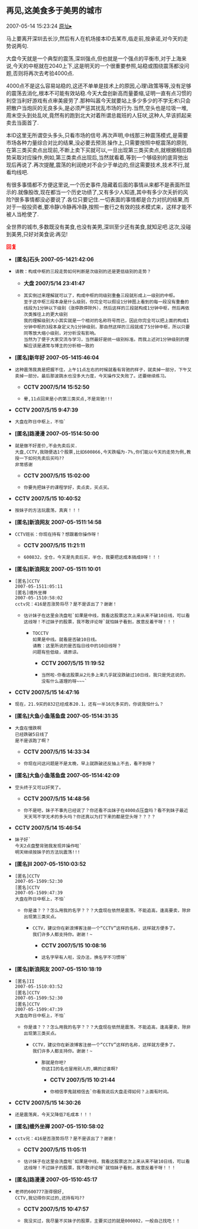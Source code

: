 ## 再见,这美食多于美男的城市
2007-05-14 15:23:24
[原址▸](http://www.fxgan.com/chan_time/2007_01_06/490.htm)



 马上要离开深圳去长沙,然后有人在机场接本ID去某市,临走前,按承诺,对今天的走势说两句.


 


 大盘今天就是一个典型的震荡,深圳强点,但也就是一个强点的平衡市,对于上海来说,今天的中枢就在2040上下,这是明天的一个很重要参照,站稳或围绕震荡都没问题,否则将再次去考验4000点.


 


 4000点不是这么容易站稳的,这还不单单是技术上的原因,心理\政策等等,没有足够的震荡去消化,根本不可能有效站稳.今天大盘创新高而量萎缩,证明一直有点习惯的利空当利好游戏有点审美疲劳了.那种叫嚣今天就要站上多少多少的不学无术\只会把散户当炮灰的无良多头,是必须严惩其扰乱市场的行为.当然,空头也是垃圾一堆,周末空头到处乱吠,竟然有的跑到北大对着所谓总裁班的人狂吠,这种人,早该抓起来卖去当面首了.


 


 本ID这里无所谓空头多头,只看市场的信号.再次声明,中线那三种震荡模式,是需要市场各种力量综合对比的结果,没必要去预测.操作上,只需要按照中枢震荡的原则,在第三类买卖点出现前,不断上卖下买就可以,一旦出现第三类买卖点,就根据相应趋势采取对应操作,例如,第三类卖点出现后,当然就看着,等到一个够级别的底背弛出现后再说了.再次提醒,震荡的利润绝对不会少于单边的,但这需要技术,技术不行,就看均线吧.


 


 有很多事情都不方便这里说,一个历史事件,隐藏着后面的事情从来都不是表面所显示的.就像股改,现在都当一个历史功绩了,又有多少人知道,其中有多少次夭折的风险?很多事情都没必要说了.各位只要记住.一切表面的事情都是合力对抗的结果,而对于一般投资者,要冷静\冷静再冷静,按照一套行之有效的技术模式来，这样才能不被人当枪使了.


 


 全世界的城市,多数既没有美食,也没有美男,深圳至少还有美食,就知足吧.这次,没碰到美男,只好对美食说:再见!





<font color='red'>**回复**</font>


- **[匿名]石头 2007-05-1421:42:06**
- ```
  请教：构成中枢的三段走势如何判断是次级别的还是更低级别的走势？
  ```
   - **大盘 2007/5/14 23:41:47**
   - ```
     其实倒过来理解就可以了，构成中枢的同级别重叠三段就形成上一级别的中枢。
     至于这中枢三段本身是什么级别，你完全可以假设1分钟图上看到的每一段没有重叠的线段为1分钟以下级别（涨停跌停除外），然后这样的三段就构成1分钟中枢，然后再依次类推往上的更大级别
     我的理解级别大小其实就是一个相对的名称符号而已，因此你完全可以把上面的构成1分钟中枢的3段本身定义为1分钟级别，那自然这样的三段就成了5分钟中枢，所以只要同等放大缩小级别，对分析没有影响。
     当然为了便于大家交流与学习，当然最好是统一级别标准。而我上述对1分钟级别的理解应该是通常与博主的分析相一致的
     ```
- **[匿名]新年好 2007-05-1415:46:04**
- ```
  这种震荡我真是把握不住，上午11点左右的时候就看有背驰的样子，就卖掉一部分，下午又卖掉一部分。最后那波跳水也没多大力度，今天操作又失败了。还要继续练习。
  ```
   - **CCTV 2007/5/14 15:52:50**
   - ```
     晕,11点回来是小的第三类买点,不是背驰!!!
     ```
- **CCTV 2007/5/15 9:47:39**
- ```
  大盘在昨日中枢上，不怕`
  ```
- **[匿名]路漫漫 2007-05-1514:50:00**
- ```
  就是做不好差价,不会先卖后买.
  大盘,CCTV,我随便选1个股票,比如600866,今天跌幅为-7%,你们能以今天的走势为例,教授一下如何先卖后买吗??
  非常感谢
  ```
   - **CCTV 2007/5/15 15:02:00**
   - ```
     你要先把妹子的课程学好，卖点卖，买点买。
     ```
- **CCTV 2007/5/15 10:40:52**
- ```
  按妹子的方法玩震荡，真爽！！！
  ```
- **[匿名]新浪网友 2007-05-1511:14:58**
- ```
  CCTV班长：你现在持有？想跟着你操作呀！
  ```
   - **CCTV 2007/5/15 11:21:11**
   - ```
     600832，全仓，今天是先卖后买，半仓，我要把这成本搞成0呀！！！
     ```
- **[匿名]新浪网友 2007-05-1511:10:01**
- ```
  [匿名]CCTV
  2007-05-1511:05:11
  [匿名]缠外坐禅
  2007-05-1510:58:02
  cctv兄：416是否涨势将尽？是不是该出了？谢谢！
  ```
   - ```
     估计妹子在这里会洗盘啦`如果是中线，我看这股票这次上来从来不破10日线，可以看这线呀！不过妹子的股票，我不敢评论呀`就怕妹子看到，故意反着干呀！！！
     ```
      - ```
        TOCCTV
        如果是中线。就看是否破10日线。
        请教：这里所说的是否指日线中的10日线呀？
        问题有些低级，请原谅。
        ```
         - **CCTV 2007/5/15 11:19:52**
         - ```
           当然啦-你看这股票从2元多上来几乎就没跌破过10日线，我只是凭这说的，没有什么道理的呀~~~`
           ```
- **CCTV 2007/5/15 14:47:16**
- ```
  现在，21.9买的832已经成本20.1，还有一半16元多买的，你说我怕什么？
  ```
- **[匿名]大鱼小鱼落鱼盘 2007-05-1514:31:35**
- ```
  大盘在慢跌啊
  已经跌破5日线了
  是不是该跑了啊？
  ```
   - **CCTV 2007/5/15 14:33:34**
   - ```
     你现在问这问题是不是太晚，早上就跌破还反抽上不去，看不到呀？
     ```
- **[匿名]大鱼小鱼落鱼盘 2007-05-1514:42:09**
- ```
  空头终于又可以奸笑了。
  ```
   - **CCTV 2007/5/15 14:48:56**
   - ```
     你不是吧，妹子不事先已经说了？你还看不出妹子在4000点压盘吗？看不到妹子最近天天骂不学无术的多头吗？你还真以为打下来的都是空头呀？？？？
     ```
- **CCTV 2007/5/14 15:46:54**
- ```
  妹子好`
  今天2点盘整背驰我发现并操作啦`
  明天继续按妹子的方法玩震荡!!!
  ```
- **[匿名]II 2007-05-1510:03:52**
- ```
  [匿名]CCTV
  2007-05-1509:52:30
  [匿名]CCTV
  2007-05-1509:47:39
  大盘在昨日中枢上，不怕`
  ```
   - ```
     你是谁？？？怎么用我的名字？？？大盘现在依然是震荡，不能追高，逢高要卖，除非出现第三类买点。
     ```
      - ```
        CCTV，建议你在新浪博客注册一个“CCTV”这样的名称，这样就方便多了。
        我们许多人都支持你。谢谢！~
        ```
         - **CCTV 2007/5/15 10:08:16**
         - ```
           这名字早有人啦，没办法，换名字不习惯呀`
           ```
- **[匿名]新浪网友 2007-05-1510:18:19**
- ```
  [匿名]II
  2007-05-1510:03:52
  [匿名]CCTV
  2007-05-1509:52:30
  [匿名]CCTV
  2007-05-1509:47:39
  大盘在昨日中枢上，不怕`
  ```
   - ```
     你是谁？？？怎么用我的名字？？？大盘现在依然是震荡，不能追高，逢高要卖，除非出现第三类买点。
     ```
      - ```
        CCTV，建议你在新浪博客注册一个“CCTV”这样的名称，这样就方便多了。
        我们许多人都支持你。谢谢！~
        ```
         - ```
           那就是你吧?
           你这II的名也冒用别人的,瞒的过谁啊?
           ```
            - **CCTV 2007/5/15 10:21:44**
            - ```
              你相信李鬼就相信去`你看我说后大盘走得如何？上面有时间。
              ```
- **CCTV 2007/5/15 14:30:26**
- ```
  还是震荡爽，今天又降低7毛成本！！！
  ```
- **[匿名]缠外坐禅 2007-05-1510:58:02**
- ```
  cctv兄：416是否涨势将尽？是不是该出了？谢谢！
  ```
   - **CCTV 2007/5/15 11:05:11**
   - ```
     估计妹子在这里会洗盘啦`如果是中线，我看这股票这次上来从来不破10日线，可以看这线呀！不过妹子的股票，我不敢评论呀`就怕妹子看到，故意反着干呀！！！
     ```
- **[匿名]路漫漫 2007-05-1510:45:17**
- ```
  老师的600777涨得很好,
  CCTV,我记得你买过的,还持有吗??
  ```
   - **CCTV 2007/5/15 10:47:57**
   - ```
     我没买过，我尽量不买妹子的股票，主要买过的就是000802，一般自己找吃！！
     ```
